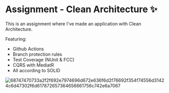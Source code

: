 
# Assignment - Clean Architecture ✨

This is an assignment where I've made an application with Clean Architecture. 

Featuring: 

- Github Actions
- Branch protection rules
- Test Coverage (NUnit & FCC)
- CQRS with MediatR
- All according to SOLID

![68747470733a2f2f692e7974696d672e636f6d2f76692f354f74556d31424c6d47302f6d617872657364656661756c742e6a7067](https://github.com/user-attachments/assets/4a66c2a8-b012-4e12-b5c6-21b51054bba2)
